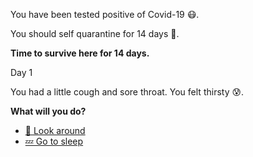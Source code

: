 You have been tested positive of Covid-19 😷.

You should self quarantine for 14 days 📅.

**Time to survive here for 14 days.**

Day 1

You had a little cough and sore throat. You felt thirsty 😰.

**What will you do?**

- [🔎 Look around](../WIP.md)
- [💤 Go to sleep ](../WIP.md)
